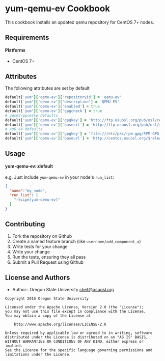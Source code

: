 yum-qemu-ev Cookbook
====================

This cookbook installs an updated qemu repository for CentOS 7+ nodes.

Requirements
------------

#### Platforms
* CentOS 7+

Attributes
----------

The following attributes are set by default

``` ruby
default['yum']['qemu-ev']['repositoryid'] = 'qemu-ev'
default['yum']['qemu-ev']['description'] = 'QEMU EV'
default['yum']['qemu-ev']['enabled'] = true
default['yum']['qemu-ev']['gpgcheck'] = true
# ppc64/ppc64le defaults
default['yum']['qemu-ev']['gpgkey'] = 'http://ftp.osuosl.org/pub/osl/repos/yum/RPM-GPG-KEY-osuosl'
default['yum']['qemu-ev']['baseurl'] = 'http://ftp.osuosl.org/pub/osl/repos/yum/openpower/centos-$releasever/$basearch/RHEV'
# x86_64 defaults
default['yum']['qemu-ev']['gpgkey'] = 'file:///etc/pki/rpm-gpg/RPM-GPG-KEY-CentOS-SIG-Virtualization'
default['yum']['qemu-ev']['baseurl'] = 'http://centos.osuosl.org/$releasever/virt/$basearch/kvm-common/'
```

Usage
-----
#### yum-qemu-ev::default

e.g.
Just include `yum-qemu-ev` in your node's `run_list`:

```json
{
  "name":"my_node",
  "run_list": [
    "recipe[yum-qemu-ev]"
  ]
}
```

Contributing
------------

1. Fork the repository on Github
2. Create a named feature branch (like `username/add_component_x`)
3. Write tests for your change
4. Write your change
5. Run the tests, ensuring they all pass
6. Submit a Pull Request using Github

License and Authors
-------------------
- Author:: Oregon State University <chef@osuosl.org>

```text
Copyright 2016 Oregon State University

Licensed under the Apache License, Version 2.0 (the "License");
you may not use this file except in compliance with the License.
You may obtain a copy of the License at

    http://www.apache.org/licenses/LICENSE-2.0

Unless required by applicable law or agreed to in writing, software
distributed under the License is distributed on an "AS IS" BASIS,
WITHOUT WARRANTIES OR CONDITIONS OF ANY KIND, either express or implied.
See the License for the specific language governing permissions and
limitations under the License.
```
